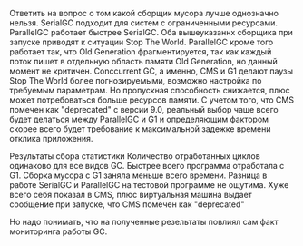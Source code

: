 Ответить на вопрос о том какой сборщик мусора лучше однозначно нельзя. 
SerialGC подходит для систем с ограниченными ресурсами.
ParallelGC работает быстрее SerialGC. Оба вышеуказаннх сборщика при запуске 
приводят к ситуации Stop The World. ParallelGC кроме того работает так, что Old Generation фрагментируется, 
так как каждый поток пишет в отдельную область памяти Old Generation, но данный момент не критичен.
Conccurrent GC, а именно, CMS и G1 делают паузы Stop The World более погнозируемыми, возможно настройка по требуемым параметрам.
Но пропускная способность снижается, плюс может потребоваться больше ресурсов памяти.
С учетом того, что CMS помечен как "deprecated" с версии 9.0, реальный выбор чаще всего будет 
делаться между ParallelGC и G1 и определяющим фактором скорее всего будет требование к максимальной
задежке времени отклика приложения.

Результаты сбора статистики
Количество отработанных циклов одинаково для все видов GC. Быстрее всего программа отработала с G1.
Сборка мусора c G1 заняла меньше всего времени. Разница в работе SerialGC и ParallelGC на
тестовой программе не ощутима. Хуже всего себя показал в CMS, плюс виртуальная машина выдает 
сообщение при запуске, что CMS помечен как "deprecated"

Но надо понимать, что на полученные резельтаты повлиял сам факт мониторинга работы GC.